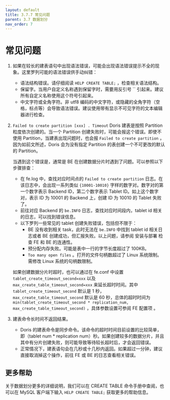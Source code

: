 ```yaml
---
layout: default
title: 3.7.7 常见问题
parent: 3.7 数据划分
nav_order: 7
---
```


# 常见问题
1. 如果在较长的建表语句中出现语法错误，可能会出现语法错误提示不全的现象。这里罗列可能的语法错误供手动纠错：
    * 语法结构错误。请仔细阅读 `HELP CREATE TABLE;` ，检查相关语法结构。
    * 保留字。当用户自定义名称遇到保留字时，需要用反引号 `` 引起来。建议所有自定义名称使用这个符号引起来。
    * 中文字符或全角字符。非 utf8 编码的中文字符，或隐藏的全角字符（空格，标点等）会导致语法错误。建议使用带有显示不可见字符的文本编辑器进行检查。
2. `Failed to create partition [xxx] . Timeout`
    Doris 建表是按照 Partition 粒度依次创建的。当一个 Partition 创建失败时，可能会报这个错误。即使不使用 Partition，当建表出现问题时，也会报 `Failed to create partition` ，因为如前文所述，Doris 会为没有指定 Partition 的表创建一个不可更改的默认的 Partition。
    
    当遇到这个错误是，通常是 BE 在创建数据分片时遇到了问题。可以参照以下步骤排查：
    * 在 fe.log 中，查找对应时间点的 `Failed to create partition` 日志。在该日志中，会出现一系列类似 `{10001-10010}` 字样的数字对。数字对的第一个数字表示 Backend ID，第二个数字表示 Tablet ID。如上这个数字对，表示 ID 为 10001 的 Backend 上，创建 ID 为 10010 的 Tablet 失败了。
    * 前往对应 Backend 的 `be.INFO` 日志，查找对应时间段内，tablet id 相关的日志，可以找到错误信息。
    * 以下罗列一些常见的 tablet 创建失败错误，包括但不限于：
        * BE 没有收到相关 task，此时无法在 `be.INFO` 中找到 tablet id 相关日志或者 BE 创建成功，但汇报失败。以上问题，请参阅 安装与部署 检查 FE 和 BE 的连通性。
        * 预分配内存失败。可能是表中一行的字节长度超过了 100KB。
        * `Too many open files` 。打开的文件句柄数超过了 Linux 系统限制。需修改 Linux 系统的句柄数限制。

    如果创建数据分片时超时，也可以通过在 fe.conf 中设置 `tablet_create_timeout_second=xxx` 以及 `max_create_table_timeout_second=xxx` 来延长超时时间。其中 `tablet_create_timeout_second` 默认是 1 秒，`max_create_table_timeout_second` 默认是 60 秒，总体的超时时间为 `min(tablet_create_timeout_second * replication_num, max_create_table_timeout_second)` ，具体参数设置可参阅 FE 配置项 。
3. 建表命令长时间不返回结果。
    * Doris 的建表命令是同步命令。该命令的超时时间目前设置的比较简单，即（tablet num * replication num）秒。如果创建较多的数据分片，并且其中有分片创建失败，则可能导致等待较长超时后，才会返回错误。
    * 正常情况下，建表语句会在几秒或十几秒内返回。如果超过一分钟，建议直接取消掉这个操作，前往 FE 或 BE 的日志查看相关错误。

## 更多帮助
关于数据划分更多的详细说明，我们可以在 CREATE TABLE 命令手册中查阅，也可以在 MySQL 客户端下输入 `HELP CREATE TABLE;` 获取更多的帮助信息。